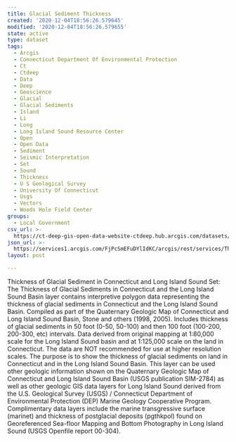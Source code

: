 ```yaml
---
title: Glacial Sediment Thickness
created: '2020-12-04T18:56:26.579645'
modified: '2020-12-04T18:56:26.579655'
state: active
type: dataset
tags:
  - Arcgis
  - Connecticut Department Of Environmental Protection
  - Ct
  - Ctdeep
  - Data
  - Deep
  - Geoscience
  - Glacial
  - Glacial Sediments
  - Island
  - Li
  - Long
  - Long Island Sound Resource Center
  - Open
  - Open Data
  - Sediment
  - Seismic Interpretation
  - Set
  - Sound
  - Thickness
  - U S Geological Survey
  - University Of Connecticut
  - Usgs
  - Vectors
  - Woods Hole Field Center
groups:
  - Local Government
csv_url: >-
  https://ct-deep-gis-open-data-website-ctdeep.hub.arcgis.com/datasets/ca38df3b5fef46d08d73a8e5d9477c62_1.csv?outSR=%7B%22latestWkid%22%3A2234%2C%22wkid%22%3A102656%7D
json_url: >-
  https://services1.arcgis.com/FjPcSmEFuDYlIdKC/arcgis/rest/services/Thickness_of_Glacial_Sediment_in_Connecticut_and_Long_Island_Sound_Set/FeatureServer/1
layout: post

---
```

Thickness of Glacial Sediment in Connecticut and Long Island Sound Set:
The Thickness of Glacial Sediments in Connecticut and the Long Island Sound Basin layer contains interpretive polygon data representing the thickness of glacial sediments in Connecticut and the Long Island Sound Basin. Compiled as part of the Quaternary Geologic Map of Connecticut and Long Island Sound Basin, Stone and others (1998, 2005). Includes thickness of glacial sediments in 50 foot (0-50, 50-100) and then 100 foot (100-200, 200-300, etc) intervals.
Data derived from original mapping at 1:80,000 scale for the Long Island Sound basin and at 1:125,000 scale on the land in Connecticut. The data are NOT recommended for use at higher resolution scales. The purpose is to show the thickness of glacial sediments on land in Connecticut and in the Long Island Sound Basin. This layer can be used other geologic information shown on the Quaternary Geologic Map of Connecticut and Long Island Sound Basin (USGS publication SIM-2784) as well as other geologic GIS data layers for Long Island Sound derived from the U.S. Geological Survey (USGS) / Connecticut Department of Environmental Protection (DEP) Marine Geology Cooperative Program. Complimentary data layers include the marine transgressive surface (marinet) and thickness of postglacial deposits (pgthkpol) found on Georeferenced Sea-floor Mapping and Bottom Photography in Long Island Sound (USGS Openfile report 00-304).
